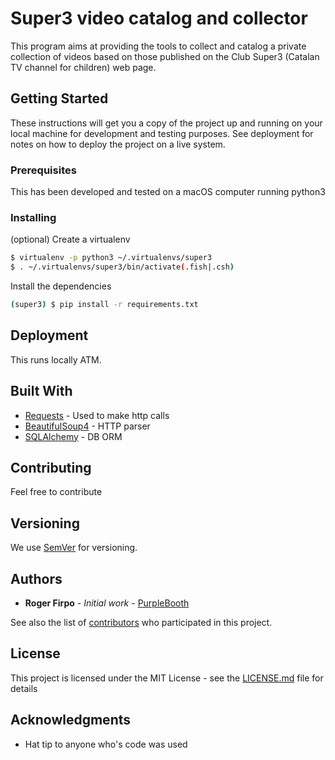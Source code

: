 # Super3 video catalog and collector

This program aims at providing the tools to collect and catalog
a private collection of videos based on those published on the
Club Super3 (Catalan TV channel for children) web page.

## Getting Started

These instructions will get you a copy of the project up and running on your local machine for development and testing purposes. See deployment for notes on how to deploy the project on a live system.

### Prerequisites

This has been developed and tested on a macOS computer running python3

### Installing

(optional) Create a virtualenv

```bash
$ virtualenv -p python3 ~/.virtualenvs/super3
$ . ~/.virtualenvs/super3/bin/activate(.fish|.csh)
```

Install the dependencies

```bash
(super3) $ pip install -r requirements.txt
```

## Deployment

This runs locally ATM.

## Built With

* [Requests](http://docs.python-requests.org) - Used to make http calls
* [BeautifulSoup4](https://www.crummy.com/software/BeautifulSoup) - HTTP parser
* [SQLAlchemy](https://www.sqlalchemy.org) - DB ORM

## Contributing

Feel free to contribute

## Versioning

We use [SemVer](http://semver.org/) for versioning.

## Authors

* **Roger Firpo** - *Initial work* - [PurpleBooth](https://github.com/PurpleBooth)

See also the list of [contributors](https://github.com/your/project/contributors) who participated in this project.

## License

This project is licensed under the MIT License - see the [LICENSE.md](LICENSE.md) file for details

## Acknowledgments

* Hat tip to anyone who's code was used
